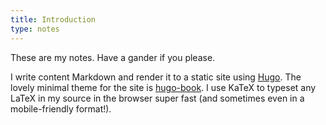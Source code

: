 ```yaml
---
title: Introduction
type: notes
---
```


These are my notes. Have a gander if you please.

I write content Markdown and render it to a static site using [Hugo](https://gohugo.io/). The lovely minimal theme for the site is [hugo-book](https://github.com/alex-shpak/hugo-book). I use KaTeX to typeset any LaTeX in my source in the browser super fast (and sometimes even in a mobile-friendly format!).